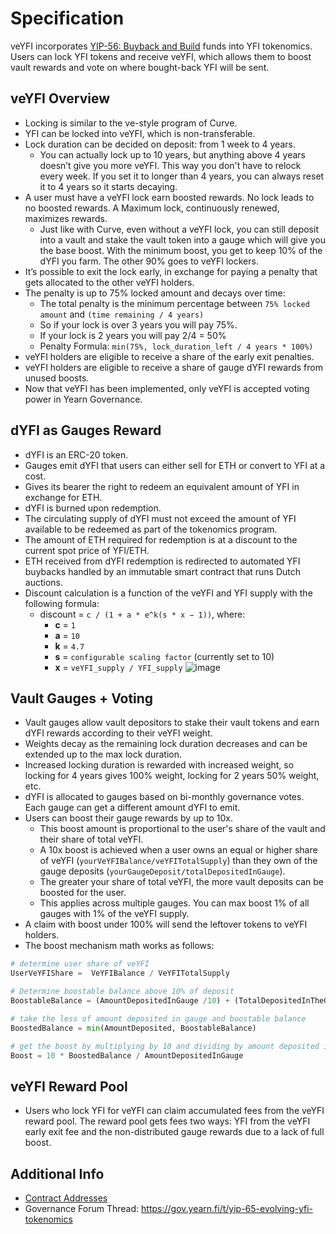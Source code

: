 # Specification

veYFI incorporates [YIP-56: Buyback and Build](https://gov.yearn.fi/t/yip-56-buyback-and-build/8929) funds into YFI tokenomics. Users can lock YFI tokens and receive veYFI, which allows them to boost vault rewards and vote on where bought-back YFI will be sent.

## veYFI Overview

- Locking is similar to the ve-style program of Curve.
- YFI can be locked into veYFI, which is non-transferable.
- Lock duration can be decided on deposit: from 1 week to 4 years.
  - You can actually lock up to 10 years, but anything above 4 years doesn’t give you more veYFI. This way you don't have to relock every week. If you set it to longer than 4 years, you can always reset it to 4 years so it starts decaying.
- A user must have a veYFI lock earn boosted rewards. No lock leads to no boosted rewards. A Maximum lock, continuously renewed, maximizes rewards.
  - Just like with Curve, even without a veYFI lock, you can still deposit into a vault and stake the vault token into a gauge which will give you the base boost. With the minimum boost, you get to keep 10% of the dYFI you farm. The other 90% goes to veYFI lockers.
- It’s possible to exit the lock early, in exchange for paying a penalty that gets allocated to the other veYFI holders.
- The penalty is up to 75% locked amount and decays over time:
  - The total penalty is the minimum percentage between `75% locked amount` and `(time remaining / 4 years)`
  - So if your lock is over 3 years you will pay 75%.
  - If your lock is 2 years you will pay 2/4 = 50%
  - Penalty Formula: `min(75%, lock_duration_left / 4 years * 100%)`
- veYFI holders are eligible to receive a share of the early exit penalties.
- veYFI holders are eligible to receive a share of gauge dYFI rewards from unused boosts.
- Now that veYFI has been implemented, only veYFI is accepted voting power in Yearn Governance.

## dYFI as Gauges Reward

- dYFI is an ERC-20 token.
- Gauges emit dYFI that users can either sell for ETH or convert to YFI at a cost.
- Gives its bearer the right to redeem an equivalent amount of YFI in exchange for ETH.
- dYFI is burned upon redemption.
- The circulating supply of dYFI must not exceed the amount of YFI available to be redeemed as part of the tokenomics program.
- The amount of ETH required for redemption is at a discount to the current spot price of YFI/ETH.
- ETH received from dYFI redemption is redirected to automated YFI buybacks handled by an immutable smart contract that runs Dutch auctions.
- Discount calculation is a function of the veYFI and YFI supply with the following formula:
  - discount = `c / (1 + a * e^k(s * x − 1))`, where:
    - **c** = `1`
    - **a** = `10`
    - **k** = `4.7`
    - **s** = `configurable scaling factor` (currently set to 10)
    - **x** = `veYFI_supply / YFI_supply`
  ![image](/img/charts/dyfi-redemption-chart.png)

## Vault Gauges + Voting

- Vault gauges allow vault depositors to stake their vault tokens and earn dYFI rewards according to their veYFI weight.
- Weights decay as the remaining lock duration decreases and can be extended up to the max lock duration.
- Increased locking duration is rewarded with increased weight, so locking for 4 years gives 100% weight, locking for 2 years 50% weight, etc.
- dYFI is allocated to gauges based on bi-monthly governance votes. Each gauge can get a different amount dYFI to emit.
- Users can boost their gauge rewards by up to 10x.
  - This boost amount is proportional to the user's share of the vault and their share of total veYFI.
  - A 10x boost is achieved when a user owns an equal or higher share of veYFI (`yourVeYFIBalance/veYFITotalSupply`) than they own of the gauge deposits (`yourGaugeDeposit/totalDepositedInGauge`).
  - The greater your share of total veYFI, the more vault deposits can be boosted for the user.
  - This applies across multiple gauges. You can max boost 1% of all gauges with 1% of the veYFI supply.
- A claim with boost under 100% will send the leftover tokens to veYFI holders.
- The boost mechanism math works as follows:

```python title="Boost Calc"
# determine user share of veYFI
UserVeYFIShare =  VeYFIBalance / VeYFITotalSupply

# Determine boostable balance above 10% of deposit
BoostableBalance = (AmountDepositedInGauge /10) + (TotalDepositedInTheGauge * UserVeYFIShare  * 0.9)

# take the less of amount deposited in gauge and boostable balance
BoostedBalance = min(AmountDeposited, BoostableBalance)

# get the boost by multiplying by 10 and dividing by amount deposited in gauge.
Boost = 10 * BoostedBalance / AmountDepositedInGauge

```

## veYFI Reward Pool

- Users who lock YFI for veYFI can claim accumulated fees from the veYFI reward pool. The reward pool gets fees two ways: YFI from the veYFI early exit fee and the non-distributed gauge rewards due to a lack of full boost.

## Additional Info

- [Contract Addresses](../../developers/addresses/veyfi-contracts)
- Governance Forum Thread: https://gov.yearn.fi/t/yip-65-evolving-yfi-tokenomics
